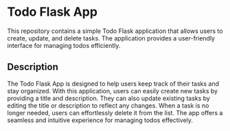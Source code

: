 # Todo Flask App

This repository contains a simple Todo Flask application that allows users to create, update, and delete tasks. The application provides a user-friendly interface for managing todos efficiently.

## Description

The Todo Flask App is designed to help users keep track of their tasks and stay organized. With this application, users can easily create new tasks by providing a title and description. They can also update existing tasks by editing the title or description to reflect any changes. When a task is no longer needed, users can effortlessly delete it from the list. The app offers a seamless and intuitive experience for managing todos effectively.

